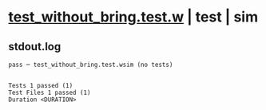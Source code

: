 # [test_without_bring.test.w](../../../../../examples/tests/valid/test_without_bring.test.w) | test | sim

## stdout.log
```log
pass ─ test_without_bring.test.wsim (no tests)
 
 
Tests 1 passed (1)
Test Files 1 passed (1)
Duration <DURATION>
```

